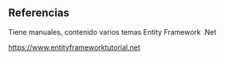 

## Referencias

Tiene manuales, contenido varios temas Entity Framework .Net

https://www.entityframeworktutorial.net
